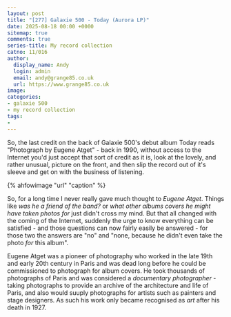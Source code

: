 ```yaml
---
layout: post
title: "[277] Galaxie 500 - Today (Aurora LP)"
date: 2025-08-18 00:00 +0000
sitemap: true
comments: true
series-title: My record collection
catno: 11/016
author:
  display_name: Andy
  login: admin
  email: andy@grange85.co.uk
  url: https://www.grange85.co.uk
image:
categories:
- galaxie 500
- my record collection
tags:
-
---
```

So, the last credit on the back of Galaxie 500's debut album Today reads "Photograph by Eugene Atget" - back in 1990, without access to the Internet you'd just accept that sort of credit as it is, look at the lovely, and rather unusual, picture on the front, and then slip the record out of it's sleeve and get on with the business of listening.

{% ahfowimage "url" "caption" %}

So, for a long time I never really gave much thought to _Eugene Atget_. Things like _was he a friend of the band?_ or _what other albums covers he might have taken photos for_ just didn't cross my mind. But that all changed with the coming of the Internet, suddenly the urge to know everything can be satisfied - and those questions can now fairly easily be answered - for those two the answers are "no" and "none, because he didn't even take the photo _for_ this album".

Eugene Atget was a pioneer of photography who worked in the late 19th and early 20th century in Paris and was dead long before he could be commissioned to photograph for album covers. He took thousands of photographs of Paris and was considered a _documentary photographer_ - taking photographs to provide an archive of the architecture and life of Paris, and also would suuply photographs for artists such as painters and stage designers. As such his work only became recognised as _art_ after his death in 1927.


